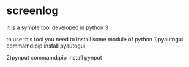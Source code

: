 # screenlog
It is a symple tool developed in python 3 

to use this tool you need to install some module of python 
1)pyautogui
commamd:pip install pyautogui

2)pynput
commamd:pip install pynput


